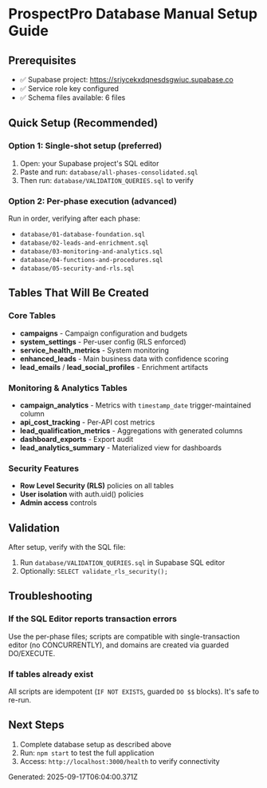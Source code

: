 # ProspectPro Database Manual Setup Guide

## Prerequisites

- ✅ Supabase project: https://sriycekxdqnesdsgwiuc.supabase.co
- ✅ Service role key configured
- ✅ Schema files available: 6 files

## Quick Setup (Recommended)

### Option 1: Single-shot setup (preferred)

1. Open: your Supabase project's SQL editor
2. Paste and run: `database/all-phases-consolidated.sql`
3. Then run: `database/VALIDATION_QUERIES.sql` to verify

### Option 2: Per-phase execution (advanced)

Run in order, verifying after each phase:

- `database/01-database-foundation.sql`
- `database/02-leads-and-enrichment.sql`
- `database/03-monitoring-and-analytics.sql`
- `database/04-functions-and-procedures.sql`
- `database/05-security-and-rls.sql`

## Tables That Will Be Created

### Core Tables

- **campaigns** - Campaign configuration and budgets
- **system_settings** - Per-user config (RLS enforced)
- **service_health_metrics** - System monitoring
- **enhanced_leads** - Main business data with confidence scoring
- **lead_emails** / **lead_social_profiles** - Enrichment artifacts

### Monitoring & Analytics Tables

- **campaign_analytics** - Metrics with `timestamp_date` trigger-maintained column
- **api_cost_tracking** - Per-API cost metrics
- **lead_qualification_metrics** - Aggregations with generated columns
- **dashboard_exports** - Export audit
- **lead_analytics_summary** - Materialized view for dashboards

### Security Features

- **Row Level Security (RLS)** policies on all tables
- **User isolation** with auth.uid() policies
- **Admin access** controls

## Validation

After setup, verify with the SQL file:

1. Run `database/VALIDATION_QUERIES.sql` in Supabase SQL editor
2. Optionally: `SELECT validate_rls_security();`

## Troubleshooting

### If the SQL Editor reports transaction errors

Use the per-phase files; scripts are compatible with single-transaction editor (no CONCURRENTLY), and domains are created via guarded DO/EXECUTE.

### If tables already exist

All scripts are idempotent (`IF NOT EXISTS`, guarded `DO $$` blocks). It's safe to re-run.

## Next Steps

1. Complete database setup as described above
2. Run: `npm start` to test the full application
3. Access: `http://localhost:3000/health` to verify connectivity

Generated: 2025-09-17T06:04:00.371Z
